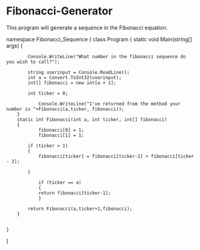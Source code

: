 # Fibonacci-Generator
This program will generate a sequence in the Fibonacci equation. 

namespace Fibonacci_Sequence
{
    class Program
    {
        static void Main(string[] args)
        {
            
            Console.WriteLine("What number in the fibonacci sequence do you wish to call?");
         
            string userinput = Console.ReadLine();
            int a = Convert.ToInt32(userinput);
            int[] fibonacci = new int[a + 1];

            int ticker = 0;
            
                Console.WriteLine("I've returned from the method your number is "+Fibonacci(a,ticker, fibonacci));           
        } 
        static int Fibonacci(int a, int ticker, int[] fibonacci)
        {                                       
                fibonacci[0] = 1;
                fibonacci[1] = 1;                      
          
            if (ticker > 1)
            {
                fibonacci[ticker] = fibonacci[ticker-1] + fibonacci[ticker - 2];
                          
            }
                    
                if (ticker == a)
                {
                return fibonacci[ticker-1];
                }                                  
            
            return Fibonacci(a,ticker+1,fibonacci);           
        }

        
    }
}
